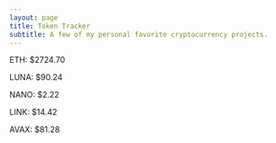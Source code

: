 ```yaml
---
layout: page
title: Token Tracker
subtitle: A few of my personal favorite cryptocurrency projects.
---
```


<!--BEGINCRYPTOINPUT-->
ETH: $2724.70

LUNA: $90.24

NANO: $2.22

LINK: $14.42

AVAX: $81.28

<!--ENDCRYPTOINPUT-->
